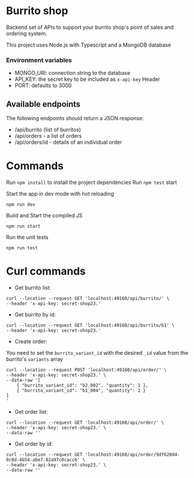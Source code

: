 # Burrito shop

Backend set of APIs to support your burrito shop's point of sales and ordering system.

This project uses Node.js with Typescript and a MongoDB database

### Environment variables

- MONGO_URI: connection string to the database
- API_KEY: the secret key to be included as `x-api-key` Header
- PORT: defaults to 3000

## Available endpoints

The following endpoints should return a JSON response:

- /api/burrito (list of burritos)
- /api/orders - a list of orders
- /api/orders/id - details of an individual order

# Commands

Run `npm install` to install the project dependencies
Run `npm test` start

Start the app in dev mode with hot reloading

```
npm run dev
```

Build and Start the compiled JS

```
npm run start
```

Run the unit tests

```
npm run test
```

# Curl commands

- Get burrito list:

```
curl --location --request GET 'localhost:49160/api/burrito/' \
--header 'x-api-key: secret-shop23.'
```

- Get burrito by id:

```
curl --location --request GET 'localhost:49160/api/burrito/b1' \
--header 'x-api-key: secret-shop23.'
```

- Create order:

You need to set the `burrito_variant_id` with the desired `_id` value from the burrito's `variants` array

```
curl --location --request POST 'localhost:49160/api/order/' \
--header 'x-api-key: secret-shop23.' \
--data-raw '[
    { "burrito_variant_id": "b2_002", "quantity": 1 },
    { "burrito_variant_id": "b1_004", "quantity": 2 }
]
'
```

- Get order list:

```
curl --location --request GET 'localhost:49160/api/order/' \
--header 'x-api-key: secret-shop23.' \
--data-raw ''
```

- Get order by id:

```
curl --location --request GET 'localhost:49160/api/order/9df620d4-0c0d-4b54-abe7-82a97c0cacc6' \
--header 'x-api-key: secret-shop23.' \
--data-raw ''
```
